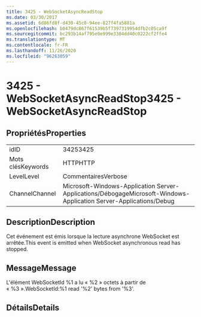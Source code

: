 ```yaml
---
title: 3425 - WebSocketAsyncReadStop
ms.date: 03/30/2017
ms.assetid: 6d86fd8f-d430-45c0-94ee-827f4fa5881a
ms.openlocfilehash: b0479dc867f61539b5f7397319954dfb2c05ca9f
ms.sourcegitcommit: bc293b14af795e0e999e3304dd40c0222cf2ffe4
ms.translationtype: MT
ms.contentlocale: fr-FR
ms.lasthandoff: 11/26/2020
ms.locfileid: "96263059"
---
```

# <a name="3425---websocketasyncreadstop"></a><span data-ttu-id="5a660-102">3425 - WebSocketAsyncReadStop</span><span class="sxs-lookup"><span data-stu-id="5a660-102">3425 - WebSocketAsyncReadStop</span></span>

## <a name="properties"></a><span data-ttu-id="5a660-103">Propriétés</span><span class="sxs-lookup"><span data-stu-id="5a660-103">Properties</span></span>  
  
|||  
|-|-|  
|<span data-ttu-id="5a660-104">id</span><span class="sxs-lookup"><span data-stu-id="5a660-104">ID</span></span>|<span data-ttu-id="5a660-105">3425</span><span class="sxs-lookup"><span data-stu-id="5a660-105">3425</span></span>|  
|<span data-ttu-id="5a660-106">Mots clés</span><span class="sxs-lookup"><span data-stu-id="5a660-106">Keywords</span></span>|<span data-ttu-id="5a660-107">HTTP</span><span class="sxs-lookup"><span data-stu-id="5a660-107">HTTP</span></span>|  
|<span data-ttu-id="5a660-108">Level</span><span class="sxs-lookup"><span data-stu-id="5a660-108">Level</span></span>|<span data-ttu-id="5a660-109">Commentaires</span><span class="sxs-lookup"><span data-stu-id="5a660-109">Verbose</span></span>|  
|<span data-ttu-id="5a660-110">Channel</span><span class="sxs-lookup"><span data-stu-id="5a660-110">Channel</span></span>|<span data-ttu-id="5a660-111">Microsoft-Windows-Application Server-Applications/Débogage</span><span class="sxs-lookup"><span data-stu-id="5a660-111">Microsoft-Windows-Application Server-Applications/Debug</span></span>|  
  
## <a name="description"></a><span data-ttu-id="5a660-112">Description</span><span class="sxs-lookup"><span data-stu-id="5a660-112">Description</span></span>  

 <span data-ttu-id="5a660-113">Cet événement est émis lorsque la lecture asynchrone WebSocket est arrêtée.</span><span class="sxs-lookup"><span data-stu-id="5a660-113">This event is emitted when WebSocket asynchronous read has stopped.</span></span>  
  
## <a name="message"></a><span data-ttu-id="5a660-114">Message</span><span class="sxs-lookup"><span data-stu-id="5a660-114">Message</span></span>  

 <span data-ttu-id="5a660-115">L'élément WebSocketId %1 a lu « %2 » octets à partir de « %3 ».</span><span class="sxs-lookup"><span data-stu-id="5a660-115">WebSocketId:%1 read '%2' bytes from '%3'.</span></span>  
  
## <a name="details"></a><span data-ttu-id="5a660-116">Détails</span><span class="sxs-lookup"><span data-stu-id="5a660-116">Details</span></span>
